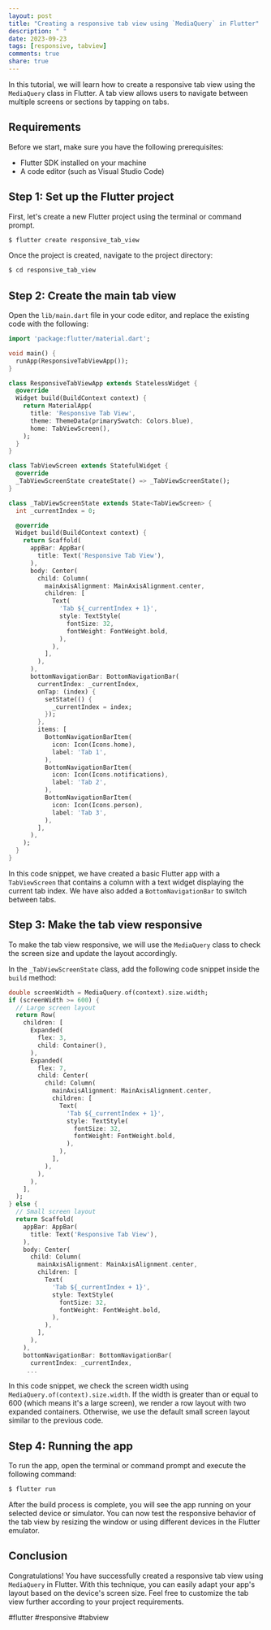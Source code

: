 ```yaml
---
layout: post
title: "Creating a responsive tab view using `MediaQuery` in Flutter"
description: " "
date: 2023-09-23
tags: [responsive, tabview]
comments: true
share: true
---
```


In this tutorial, we will learn how to create a responsive tab view using the `MediaQuery` class in Flutter. A tab view allows users to navigate between multiple screens or sections by tapping on tabs.

## Requirements

Before we start, make sure you have the following prerequisites:

- Flutter SDK installed on your machine
- A code editor (such as Visual Studio Code)

## Step 1: Set up the Flutter project

First, let's create a new Flutter project using the terminal or command prompt.

```dart
$ flutter create responsive_tab_view
```

Once the project is created, navigate to the project directory:

```dart
$ cd responsive_tab_view
```

## Step 2: Create the main tab view

Open the `lib/main.dart` file in your code editor, and replace the existing code with the following:

```dart
import 'package:flutter/material.dart';

void main() {
  runApp(ResponsiveTabViewApp());
}

class ResponsiveTabViewApp extends StatelessWidget {
  @override
  Widget build(BuildContext context) {
    return MaterialApp(
      title: 'Responsive Tab View',
      theme: ThemeData(primarySwatch: Colors.blue),
      home: TabViewScreen(),
    );
  }
}

class TabViewScreen extends StatefulWidget {
  @override
  _TabViewScreenState createState() => _TabViewScreenState();
}

class _TabViewScreenState extends State<TabViewScreen> {
  int _currentIndex = 0;

  @override
  Widget build(BuildContext context) {
    return Scaffold(
      appBar: AppBar(
        title: Text('Responsive Tab View'),
      ),
      body: Center(
        child: Column(
          mainAxisAlignment: MainAxisAlignment.center,
          children: [
            Text(
              'Tab ${_currentIndex + 1}',
              style: TextStyle(
                fontSize: 32,
                fontWeight: FontWeight.bold,
              ),
            ),
          ],
        ),
      ),
      bottomNavigationBar: BottomNavigationBar(
        currentIndex: _currentIndex,
        onTap: (index) {
          setState(() {
            _currentIndex = index;
          });
        },
        items: [
          BottomNavigationBarItem(
            icon: Icon(Icons.home),
            label: 'Tab 1',
          ),
          BottomNavigationBarItem(
            icon: Icon(Icons.notifications),
            label: 'Tab 2',
          ),
          BottomNavigationBarItem(
            icon: Icon(Icons.person),
            label: 'Tab 3',
          ),
        ],
      ),
    );
  }
}
```

In this code snippet, we have created a basic Flutter app with a `TabViewScreen` that contains a column with a text widget displaying the current tab index. We have also added a `BottomNavigationBar` to switch between tabs.

## Step 3: Make the tab view responsive

To make the tab view responsive, we will use the `MediaQuery` class to check the screen size and update the layout accordingly.

In the `_TabViewScreenState` class, add the following code snippet inside the `build` method:

```dart
double screenWidth = MediaQuery.of(context).size.width;
if (screenWidth >= 600) {
  // Large screen layout
  return Row(
    children: [
      Expanded(
        flex: 3,
        child: Container(),
      ),
      Expanded(
        flex: 7,
        child: Center(
          child: Column(
            mainAxisAlignment: MainAxisAlignment.center,
            children: [
              Text(
                'Tab ${_currentIndex + 1}',
                style: TextStyle(
                  fontSize: 32,
                  fontWeight: FontWeight.bold,
                ),
              ),
            ],
          ),
        ),
      ),
    ],
  );
} else {
  // Small screen layout
  return Scaffold(
    appBar: AppBar(
      title: Text('Responsive Tab View'),
    ),
    body: Center(
      child: Column(
        mainAxisAlignment: MainAxisAlignment.center,
        children: [
          Text(
            'Tab ${_currentIndex + 1}',
            style: TextStyle(
              fontSize: 32,
              fontWeight: FontWeight.bold,
            ),
          ),
        ],
      ),
    ),
    bottomNavigationBar: BottomNavigationBar(
      currentIndex: _currentIndex,
     ...
```

In this code snippet, we check the screen width using `MediaQuery.of(context).size.width`. If the width is greater than or equal to 600 (which means it's a large screen), we render a row layout with two expanded containers. Otherwise, we use the default small screen layout similar to the previous code.

## Step 4: Running the app

To run the app, open the terminal or command prompt and execute the following command:

```dart
$ flutter run
```

After the build process is complete, you will see the app running on your selected device or simulator. You can now test the responsive behavior of the tab view by resizing the window or using different devices in the Flutter emulator.

## Conclusion

Congratulations! You have successfully created a responsive tab view using `MediaQuery` in Flutter. With this technique, you can easily adapt your app's layout based on the device's screen size. Feel free to customize the tab view further according to your project requirements.

#flutter #responsive #tabview